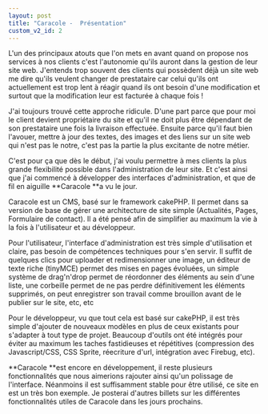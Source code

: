 ```yaml
---
layout: post
title: "Caracole -  Présentation"
custom_v2_id: 2
---
```


L'un des principaux atouts que l'on mets en avant quand on propose nos
services à nos clients c'est l'autonomie qu'ils auront dans la gestion de leur
site web. J'entends trop souvent des clients qui possèdent déjà un site web me
dire qu'ils veulent changer de prestataire car celui qu'ils ont actuellement
est trop lent à réagir quand ils ont besoin d'une modification et surtout que
la modification leur est facturée à chaque fois !

J'ai toujours trouvé cette approche ridicule. D'une part parce que pour moi le
client devient propriétaire du site et qu'il ne doit plus être dépendant de
son prestataire une fois la livraison effectuée. Ensuite parce qu'il faut bien
l'avouer, mettre à jour des textes, des images et des liens sur un site web
qui n'est pas le notre, c'est pas la partie la plus excitante de notre métier.

C'est pour ça que dès le début, j'ai voulu permettre à mes clients la plus
grande flexibilité possible dans l'administration de leur site. Et c'est ainsi
que j'ai commencé à développer des interfaces d'administration, et que de fil
en aiguille **Caracole **a vu le jour.

Caracole est un CMS, basé sur le framework cakePHP. Il permet dans sa version
de base de gérer une architecture de site simple (Actualités, Pages,
Formulaire de contact). Il a été pensé afin de simplifier au maximum la vie à
la fois à l'utilisateur et au développeur.

Pour l'utilisateur, l'interface d'administration est très simple d'utilisation
et claire, pas besoin de compétences techniques pour s'en servir. Il suffit de
quelques clics pour uploader et redimensionner une image, un éditeur de texte
riche (tinyMCE) permet des mises en pages évoluées, un simple système de
drag'n'drop permet de réordonner des éléments au sein d'une liste, une
corbeille permet de ne pas perdre définitivement les éléments supprimés, on
peut enregistrer son travail comme brouillon avant de le publier sur le site,
etc, etc

Pour le développeur, vu que tout cela est basé sur cakePHP, il est très simple
d'ajouter de nouveaux modèles en plus de ceux existants pour s'adapter à tout
type de projet. Beaucoup d'outils ont été intégrés pour éviter au maximum les
taches fastidieuses et répétitives (compression des Javascript/CSS, CSS
Sprite, réecriture d'url, intégration avec Firebug, etc).

**Caracole **est encore en développement, il reste plusieurs fonctionnalités que nous aimerions rajouter ainsi qu'un polissage de l'interface. Néanmoins il est suffisamment stable pour être utilisé, ce site en est un très bon exemple. Je posterai d'autres billets sur les différentes fonctionnalités utiles de Caracole dans les jours prochains.

